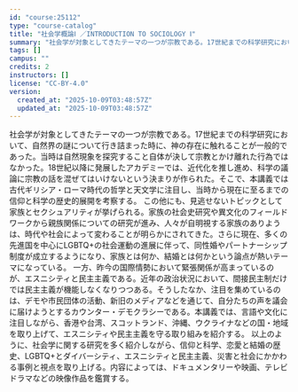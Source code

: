 ```yaml
---
id: "course:25112"
type: "course-catalog"
title: "社会学概論Ⅰ ／INTRODUCTION TO SOCIOLOGY Ⅰ"
summary: "社会学が対象としてきたテーマの一つが宗教である。17世紀までの科学研究において、自然界の謎について行き詰まった時に、神の存在に触れることが一般的であった。当時は自然現象を探究すること自体が決して宗教とかけ離れた行為ではなかった。18世紀以降…"
tags: []
campus: ""
credits: 2
instructors: []
license: "CC-BY-4.0"
version:
  created_at: "2025-10-09T03:48:57Z"
  updated_at: "2025-10-09T03:48:57Z"
---
```

社会学が対象としてきたテーマの一つが宗教である。17世紀までの科学研究において、自然界の謎について行き詰まった時に、神の存在に触れることが一般的であった。当時は自然現象を探究すること自体が決して宗教とかけ離れた行為ではなかった。18世紀以降に発展したアカデミーでは、近代化を推し進め、科学の議論に宗教の話を混ぜてはいけないという決まりが作られた。そこで、本講義では古代ギリシア・ローマ時代の哲学と天文学に注目し、当時から現在に至るまでの信仰と科学の歴史的展開を考察する。 この他にも、見逃せないトピックとして家族とセクシュアリティが挙げられる。家族の社会史研究や異文化のフィールドワークから親族関係についての研究が進み、人々が自明視する家族のありようは、時代や社会によって変わることが明らかにされてきた。さらに現在、多くの先進国を中心にLGBTQ+の社会運動の進展に伴って、同性婚やパートナーシップ制度が成立するようになり、家族とは何か、結婚とは何かという論点が熱いテーマになっている。 一方、昨今の国際情勢において緊張関係が高まっているのが、エスニシティと民主主義である。近年の政治状況において、間接民主制だけでは民主主義が機能しなくなりつつある。そうしたなか、注目を集めているのは、デモや市民団体の活動、新旧のメディアなどを通じて、自分たちの声を議会に届けようとするカウンター・デモクラシーである。本講義では、言語や文化に注目しながら、香港や台湾、スコットランド、沖縄、ウクライナなどの国・地域を取り上げて、エスニシティや民主主義を守る取り組みを紹介する。 以上のように、社会学に関する研究を多く紹介しながら、信仰と科学、恋愛と結婚の歴史、LGBTQ+とダイバーシティ、エスニシティと民主主義、災害と社会にかかわる事例と視点を取り上げる。内容によっては、ドキュメンタリーや映画、テレビドラマなどの映像作品を鑑賞する。
